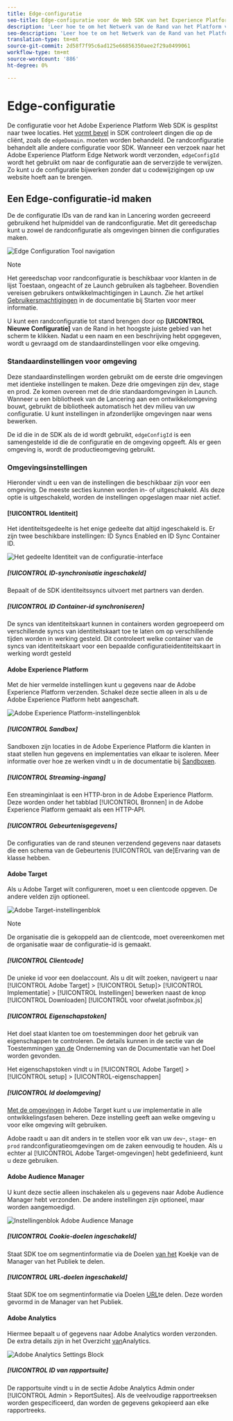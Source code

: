 ```yaml
---
title: Edge-configuratie
seo-title: Edge-configuratie voor de Web SDK van het Experience Platform
description: 'Leer hoe te om het Netwerk van de Rand van het Platform van de Ervaring te vormen. '
seo-description: 'Leer hoe te om het Netwerk van de Rand van het Platform van de Ervaring te vormen. '
translation-type: tm+mt
source-git-commit: 2d58f7f95c6ad125e66856350aee2f29a0499061
workflow-type: tm+mt
source-wordcount: '886'
ht-degree: 0%

---
```



# Edge-configuratie

De configuratie voor het Adobe Experience Platform Web SDK is gesplitst naar twee locaties. Het [vormt bevel](configuring-the-sdk.md) in SDK controleert dingen die op de cliënt, zoals de `edgeDomain`. moeten worden behandeld. De randconfiguratie behandelt alle andere configuratie voor SDK. Wanneer een verzoek naar het Adobe Experience Platform Edge Network wordt verzonden, `edgeConfigId` wordt het gebruikt om naar de configuratie aan de serverzijde te verwijzen. Zo kunt u de configuratie bijwerken zonder dat u codewijzigingen op uw website hoeft aan te brengen.

## Een Edge-configuratie-id maken

De de configuratie IDs van de rand kan in Lancering worden gecreeerd gebruikend het hulpmiddel van de randconfiguratie. Met dit gereedschap kunt u zowel de randconfiguratie als omgevingen binnen die configuraties maken.

![Edge Configuration Tool navigation](../../assets/edge_configuration_nav.png)

>[!NOTE]
>
>Het gereedschap voor randconfiguratie is beschikbaar voor klanten in de lijst Toestaan, ongeacht of ze Launch gebruiken als tagbeheer. Bovendien vereisen gebruikers ontwikkelmachtigingen in Launch. Zie het artikel [Gebruikersmachtigingen](https://docs.adobe.com/content/help/en/launch/using/reference/admin/user-permissions.html) in de documentatie bij Starten voor meer informatie.

U kunt een randconfiguratie tot stand brengen door op **[UICONTROL Nieuwe Configuratie]** van de Rand in het hoogste juiste gebied van het scherm te klikken. Nadat u een naam en een beschrijving hebt opgegeven, wordt u gevraagd om de standaardinstellingen voor elke omgeving.

### Standaardinstellingen voor omgeving

Deze standaardinstellingen worden gebruikt om de eerste drie omgevingen met identieke instellingen te maken. Deze drie omgevingen zijn dev, stage en prod. Ze komen overeen met de drie standaardomgevingen in Launch. Wanneer u een bibliotheek van de Lancering aan een ontwikkelomgeving bouwt, gebruikt de bibliotheek automatisch het dev milieu van uw configuratie. U kunt instellingen in afzonderlijke omgevingen naar wens bewerken.

De id die in de SDK als de id wordt gebruikt, `edgeConfigId` is een samengestelde id die de configuratie en de omgeving opgeeft. Als er geen omgeving is, wordt de productieomgeving gebruikt.

### Omgevingsinstellingen

Hieronder vindt u een van de instellingen die beschikbaar zijn voor een omgeving. De meeste secties kunnen worden in- of uitgeschakeld. Als deze optie is uitgeschakeld, worden de instellingen opgeslagen maar niet actief.

#### [!UICONTROL Identiteit]

Het identiteitsgedeelte is het enige gedeelte dat altijd ingeschakeld is. Er zijn twee beschikbare instellingen: ID Syncs Enabled en ID Sync Container ID.

![Het gedeelte Identiteit van de configuratie-interface](../../assets/edge_configuration_identity.png)

##### [!UICONTROL ID-synchronisatie ingeschakeld]

Bepaalt of de SDK identiteitssyncs uitvoert met partners van derden.

##### [!UICONTROL ID Container-id synchroniseren]

De syncs van identiteitskaart kunnen in containers worden gegroepeerd om verschillende syncs van identiteitskaart toe te laten om op verschillende tijden worden in werking gesteld. Dit controleert welke container van de syncs van identiteitskaart voor een bepaalde configuratieidentiteitskaart in werking wordt gesteld

#### Adobe Experience Platform

Met de hier vermelde instellingen kunt u gegevens naar de Adobe Experience Platform verzenden. Schakel deze sectie alleen in als u de Adobe Experience Platform hebt aangeschaft.

![Adobe Experience Platform-instellingenblok](../../assets/edge_configuration_aep.png)

##### [!UICONTROL Sandbox]

Sandboxen zijn locaties in de Adobe Experience Platform die klanten in staat stellen hun gegevens en implementaties van elkaar te isoleren. Meer informatie over hoe ze werken vindt u in de documentatie bij [Sandboxen](../../sandboxes/home.md).

##### [!UICONTROL Streaming-ingang]

Een streaminginlaat is een HTTP-bron in de Adobe Experience Platform. Deze worden onder het tabblad [!UICONTROL Bronnen] in de Adobe Experience Platform gemaakt als een HTTP-API.

##### [!UICONTROL Gebeurtenisgegevens]

De configuraties van de rand steunen verzendend gegevens naar datasets die een schema van de Gebeurtenis [!UICONTROL van de]Ervaring van de klasse hebben.

#### Adobe Target

Als u Adobe Target wilt configureren, moet u een clientcode opgeven. De andere velden zijn optioneel.

![Adobe Target-instellingenblok](../../assets/edge_configuration_target.png)

>[!NOTE]
>
>De organisatie die is gekoppeld aan de clientcode, moet overeenkomen met de organisatie waar de configuratie-id is gemaakt.

##### [!UICONTROL Clientcode]

De unieke id voor een doelaccount. Als u dit wilt zoeken, navigeert u naar [!UICONTROL Adobe Target] > [!UICONTROL Setup]> [!UICONTROL Implementatie] > [!UICONTROL Instellingen] bewerken naast de knop [!UICONTROL Downloaden]  [!UICONTROL voor ofwelat.jsofmbox.js]

##### [!UICONTROL Eigenschapstoken]

Het doel staat klanten toe om toestemmingen door het gebruik van eigenschappen te controleren. De details kunnen in de sectie van de Toestemmingen [van de](https://docs.adobe.com/content/help/en/target/using/administer/manage-users/enterprise/properties-overview.html) Onderneming van de Documentatie van het Doel worden gevonden.

Het eigenschapstoken vindt u in [!UICONTROL Adobe Target] > [!UICONTROL setup] > [UICONTROL-eigenschappen]

##### [!UICONTROL Id doelomgeving]

[Met de omgevingen](https://docs.adobe.com/content/help/en/target/using/administer/hosts.html) in Adobe Target kunt u uw implementatie in alle ontwikkelingsfasen beheren. Deze instelling geeft aan welke omgeving u voor elke omgeving wilt gebruiken.

Adobe raadt u aan dit anders in te stellen voor elk van uw `dev`-, `stage`- en `prod` randconfiguratieomgevingen om de zaken eenvoudig te houden. Als u echter al [!UICONTROL Adobe Target-omgevingen] hebt gedefinieerd, kunt u deze gebruiken.

#### Adobe Audience Manager

U kunt deze sectie alleen inschakelen als u gegevens naar Adobe Audience Manager hebt verzonden. De andere instellingen zijn optioneel, maar worden aangemoedigd.

![Instellingenblok Adobe Audience Manage](../../assets/edge_configuration_aam.png)

##### [!UICONTROL Cookie-doelen ingeschakeld]

Staat SDK toe om segmentinformatie via de Doelen [van het](https://docs.adobe.com/content/help/en/audience-manager/user-guide/features/destinations/custom-destinations/create-cookie-destination.html) Koekje van de Manager van het Publiek te delen.

##### [!UICONTROL URL-doelen ingeschakeld]

Staat SDK toe om segmentinformatie via Doelen [URL](https://docs.adobe.com/content/help/en/audience-manager/user-guide/features/destinations/custom-destinations/create-url-destination.html)te delen. Deze worden gevormd in de Manager van het Publiek.

#### Adobe Analytics

Hiermee bepaalt u of gegevens naar Adobe Analytics worden verzonden. De extra details zijn in het Overzicht [van](../solution-specific/analytics/analytics-overview.md)Analytics.

![Adobe Analytics Settings Block](../../assets/edge_configuration_aa.png)

##### [!UICONTROL ID van rapportsuite]

De rapportsuite vindt u in de sectie Adobe Analytics Admin onder [!UICONTROL Admin > ReportSuites]. Als de veelvoudige rapportreeksen worden gespecificeerd, dan worden de gegevens gekopieerd aan elke rapportreeks.
